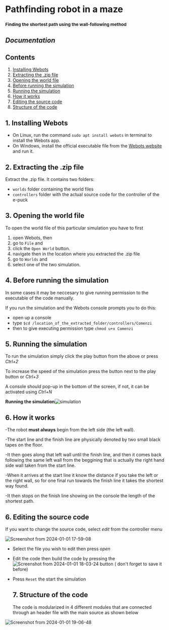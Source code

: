 # Pathfinding robot in a maze
### <sub>Finding the shortest path using the wall-following method</sub>
## _Documentation_


## Contents
1. [Installing Webots](#1-installing-webots)
2. [Extracting the .zip file](#2-extracting-the-zip-file)
1. [Opening the world file](#3-opening-the-world-file)
2. [Before running the simulation](#4-before-running-the-simulation)
3. [Running the simulation](#5-running-the-simulation)
4. [How it works](#6-how-it-works)
5. [Editing the source code](#6-editing-the-source-code)
6. [Structure of the code](#7-structure-of-the-code)


  ## 1. Installing Webots
  - On Linux, run the command `sudo apt install webots` in terminal to install the Webots app.
  - On Windows, install the official executable file from the [Webots website](https://cyberbotics.com/) and run it.

  ## 2. Extracting the .zip file
  Extract the .zip file. It contains two folders:
  - `worlds` folder containing the world files
  - `controllers` folder with the actual source code for the controller of the e-puck
    
  ## 3. Opening the world file
  To open the world file of this particular simulation you have to first 
  1. open Webots,
  then 
  2. go to `File` and
  3. click the `Open World` button.
  4. navigate then in the location where you extracted the .zip file
  5. go to `Worlds` and
  6. select one of the two simulation.

     
  ## 4. Before running the simulation
  In some cases it may be neccesary to give running permission to the executable of the code manually.
  
  If you run the simulation and the Webots console prompts you to do this:
  - open up a console
  - type `$cd /location_of_the_extracted_folder/controllers/Comenzi`
  - then to give executing permission type `chmod u+x Comenzi`

  ## 5. Running the simulation
  To run the simulation simply click the play button from the above or press _Ctrl+2_
  
  To increase the speed of the simulation press the button next to the play button or _Ctrl+3_

  A console should pop-up in the bottom of the screen, if not, it can be activated using _Ctrl+N_

  **Running the simulation**![simulation](https://github.com/Gandalf789/pathfinder-robot/assets/109030213/74df26d9-dfe5-4424-a9a6-a5de3da5f5f5)
  
  ## 6. How it works

-The robot **must always** begin from the left side (the left wall).

-The start line and the finish line are physically denoted by two small black tapes on the floor.

-It then goes along that left wall until the finish line, and then it comes back following the same left wall from the  beggining that is actually the right hand side wall taken from the start line.

-When it arrives at the start line it know the distance if you take the left or the right wall, so for one final run towards the finish line it takes the shortest way found.

-It then stops on the finish line showing on the console the length of the shortest path.
  
  ## 6. Editing the source code

  If you want to change the source code, select _edit_ from the controller menu 
  
  ![Screenshot from 2024-01-01 17-59-08](https://github.com/Gandalf789/pathfinder-robot/assets/109030213/f09964f0-7f17-4ec0-9f16-5c34423ce7d2)

- Select the file you wish to edit then press _open_
- Edit the code then build the code by pressing the ![Screenshot from 2024-01-01 18-03-24](https://github.com/Gandalf789/pathfinder-robot/assets/109030213/fa7bdd2b-cd40-4297-bbd9-d2ff47bf10c8) button ( don't forget to save it before)
- Press `Reset` the start the simulation

  ## 7. Structure of the code

  The code is modularized in 4 different modules that are connected through an header file with the main source as shown below
  
  
![Screenshot from 2024-01-01 19-06-48](https://github.com/Gandalf789/pathfinder-robot/assets/109030213/6fd194c0-4f13-4a8f-a1e3-b2d0fa1a5a1d)
